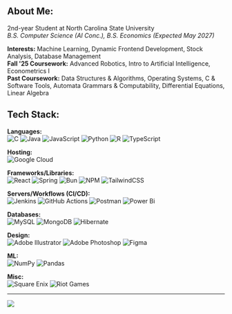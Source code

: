 
## About Me:
2nd-year Student at North Carolina State University  
_B.S. Computer Science (AI Conc.), B.S. Economics (Expected May 2027)_

**Interests:** Machine Learning, Dynamic Frontend Development, Stock Analysis, Database Management  
**Fall '25 Coursework:** Advanced Robotics, Intro to Artificial Intelligence, Econometrics I  
**Past Coursework:** Data Structures & Algorithms, Operating Systems, C & Software Tools, Automata Grammars & Computability, Differential Equations, Linear Algebra

## Tech Stack:

**Languages:**  
![C](https://img.shields.io/badge/c-%2300599C.svg?style=for-the-badge&logo=c&logoColor=white)  ![Java](https://img.shields.io/badge/java-%23ED8B00.svg?style=for-the-badge&logo=openjdk&logoColor=white)  ![JavaScript](https://img.shields.io/badge/javascript-%23323330.svg?style=for-the-badge&logo=javascript&logoColor=%23F7DF1E)  ![Python](https://img.shields.io/badge/python-3670A0?style=for-the-badge&logo=python&logoColor=ffdd54)  ![R](https://img.shields.io/badge/r-%23276DC3.svg?style=for-the-badge&logo=r&logoColor=white)  ![TypeScript](https://img.shields.io/badge/typescript-%23007ACC.svg?style=for-the-badge&logo=typescript&logoColor=white)  

**Hosting:**  
![Google Cloud](https://img.shields.io/badge/GoogleCloud-%234285F4.svg?style=for-the-badge&logo=google-cloud&logoColor=white)  

**Frameworks/Libraries:**  
![React](https://img.shields.io/badge/react-%2320232a.svg?style=for-the-badge&logo=react&logoColor=%2361DAFB)  ![Spring](https://img.shields.io/badge/spring-%236DB33F.svg?style=for-the-badge&logo=spring&logoColor=white)  ![Bun](https://img.shields.io/badge/Bun-%23000000.svg?style=for-the-badge&logo=bun&logoColor=white)  ![NPM](https://img.shields.io/badge/NPM-%23CB3837.svg?style=for-the-badge&logo=npm&logoColor=white)  ![TailwindCSS](https://img.shields.io/badge/tailwindcss-%2338B2AC.svg?style=for-the-badge&logo=tailwind-css&logoColor=white)  

**Servers/Workflows (CI/CD):**  
![Jenkins](https://img.shields.io/badge/jenkins-%232C5263.svg?style=for-the-badge&logo=jenkins&logoColor=white)  ![GitHub Actions](https://img.shields.io/badge/github%20actions-%232671E5.svg?style=for-the-badge&logo=githubactions&logoColor=white)  ![Postman](https://img.shields.io/badge/Postman-FF6C37?style=for-the-badge&logo=postman&logoColor=white)  ![Power Bi](https://img.shields.io/badge/power_bi-F2C811?style=for-the-badge&logo=powerbi&logoColor=black)  

**Databases:**  
![MySQL](https://img.shields.io/badge/mysql-4479A1.svg?style=for-the-badge&logo=mysql&logoColor=white)  ![MongoDB](https://img.shields.io/badge/MongoDB-%234ea94b.svg?style=for-the-badge&logo=mongodb&logoColor=white)  ![Hibernate](https://img.shields.io/badge/Hibernate-59666C?style=for-the-badge&logo=Hibernate&logoColor=white)  

**Design:**  
![Adobe Illustrator](https://img.shields.io/badge/adobe%20illustrator-%23FF9A00.svg?style=for-the-badge&logo=adobe%20illustrator&logoColor=white)  ![Adobe Photoshop](https://img.shields.io/badge/adobe%20photoshop-%2331A8FF.svg?style=for-the-badge&logo=adobe%20photoshop&logoColor=white)  ![Figma](https://img.shields.io/badge/figma-%23F24E1E.svg?style=for-the-badge&logo=figma&logoColor=white)  

**ML:**  
![NumPy](https://img.shields.io/badge/numpy-%23013243.svg?style=for-the-badge&logo=numpy&logoColor=white)  ![Pandas](https://img.shields.io/badge/pandas-%23150458.svg?style=for-the-badge&logo=pandas&logoColor=white)  

**Misc:**  
![Square Enix](https://img.shields.io/badge/SquareEnix-%23ED1C24.svg?style=for-the-badge&logo=SquareEnix&logoColor=white)  ![Riot Games](https://img.shields.io/badge/riotgames-D32936.svg?style=for-the-badge&logo=riotgames&logoColor=white)

---

[![](https://visitcount.itsvg.in/api?id=skoyam&icon=0&color=7)](https://visitcount.itsvg.in)
